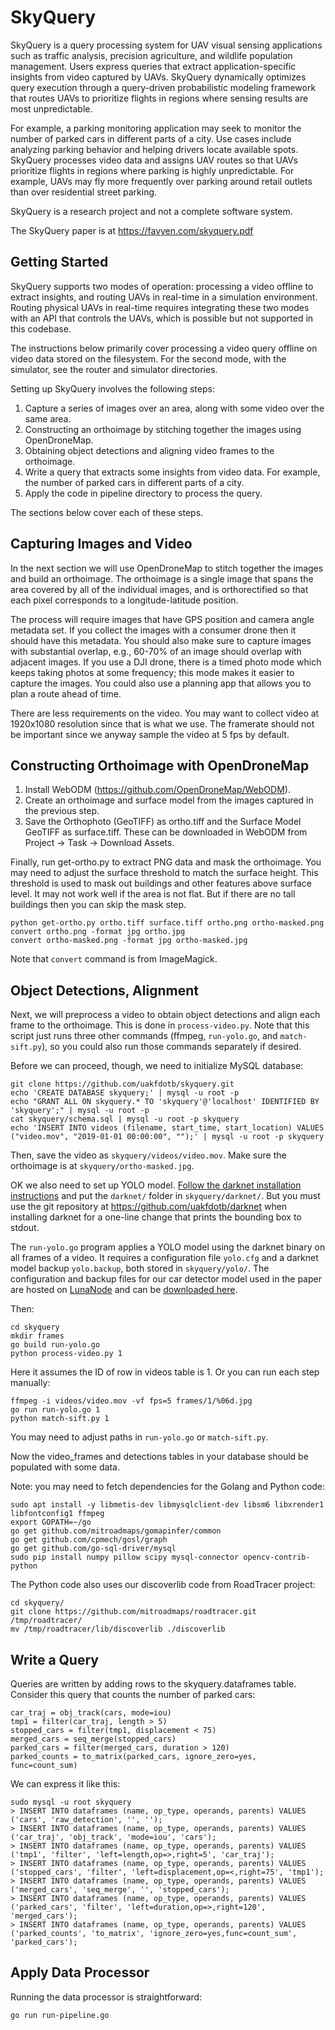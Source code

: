 SkyQuery
========

SkyQuery is a query processing system for UAV visual sensing applications such
as traffic analysis, precision agriculture, and wildlife population management.
Users express queries that extract application-specific insights from video
captured by UAVs. SkyQuery dynamically optimizes query execution through a
query-driven probabilistic modeling framework that routes UAVs to prioritize
flights in regions where sensing results are most unpredictable.

For example, a parking monitoring application may seek to monitor the number of
parked cars in different parts of a city. Use cases include analyzing parking
behavior and helping drivers locate available spots. SkyQuery processes video
data and assigns UAV routes so that UAVs prioritize flights in regions where
parking is highly unpredictable. For example, UAVs may fly more frequently over
parking around retail outlets than over residential street parking.

SkyQuery is a research project and not a complete software system.

The SkyQuery paper is at https://favyen.com/skyquery.pdf


Getting Started
---------------

SkyQuery supports two modes of operation: processing a video offline to extract
insights, and routing UAVs in real-time in a simulation environment. Routing
physical UAVs in real-time requires integrating these two modes with an API
that controls the UAVs, which is possible but not supported in this codebase.

The instructions below primarily cover processing a video query offline on
video data stored on the filesystem. For the second mode, with the simulator,
see the router and simulator directories.

Setting up SkyQuery involves the following steps:

1. Capture a series of images over an area, along with some video over the same area.
2. Constructing an orthoimage by stitching together the images using OpenDroneMap.
3. Obtaining object detections and aligning video frames to the orthoimage.
4. Write a query that extracts some insights from video data. For example, the
number of parked cars in different parts of a city.
5. Apply the code in pipeline directory to process the query.

The sections below cover each of these steps.


Capturing Images and Video
--------------------------

In the next section we will use OpenDroneMap to stitch together the images and
build an orthoimage. The orthoimage is a single image that spans the area
covered by all of the individual images, and is orthorectified so that each
pixel corresponds to a longitude-latitude position.

The process will require images that have GPS position and camera angle
metadata set. If you collect the images with a consumer drone then it should
have this metadata. You should also make sure to capture images with
substantial overlap, e.g., 60-70% of an image should overlap with adjacent
images. If you use a DJI drone, there is a timed photo mode which keeps taking
photos at some frequency; this mode makes it easier to capture the images. You
could also use a planning app that allows you to plan a route ahead of time.

There are less requirements on the video. You may want to collect video at
1920x1080 resolution since that is what we use. The framerate should not be
important since we anyway sample the video at 5 fps by default.


Constructing Orthoimage with OpenDroneMap
-----------------------------------------

1. Install WebODM (https://github.com/OpenDroneMap/WebODM).
2. Create an orthoimage and surface model from the images captured in the previous step.
3. Save the Orthophoto (GeoTIFF) as ortho.tiff and the Surface Model GeoTIFF as surface.tiff.
These can be downloaded in WebODM from Project -> Task -> Download Assets.

Finally, run get-ortho.py to extract PNG data and mask the orthoimage. You may
need to adjust the surface threshold to match the surface height. This
threshold is used to mask out buildings and other features above surface level.
It may not work well if the area is not flat. But if there are no tall
buildings then you can skip the mask step.

	python get-ortho.py ortho.tiff surface.tiff ortho.png ortho-masked.png
	convert ortho.png -format jpg ortho.jpg
	convert ortho-masked.png -format jpg ortho-masked.jpg

Note that `convert` command is from ImageMagick.


Object Detections, Alignment
----------------------------

Next, we will preprocess a video to obtain object detections and align each
frame to the orthoimage. This is done in `process-video.py`. Note that this
script just runs three other commands (ffmpeg, `run-yolo.go`, and
`match-sift.py`), so you could also run those commands separately if desired.

Before we can proceed, though, we need to initialize MySQL database:

	git clone https://github.com/uakfdotb/skyquery.git
	echo 'CREATE DATABASE skyquery;' | mysql -u root -p
	echo "GRANT ALL ON skyquery.* TO 'skyquery'@'localhost' IDENTIFIED BY 'skyquery';" | mysql -u root -p
	cat skyquery/schema.sql | mysql -u root -p skyquery
	echo 'INSERT INTO videos (filename, start_time, start_location) VALUES ("video.mov", "2019-01-01 00:00:00", "");' | mysql -u root -p skyquery

Then, save the video as `skyquery/videos/video.mov`. Make sure the orthoimage is at
`skyquery/ortho-masked.jpg`.

OK we also need to set up YOLO model.
[Follow the darknet installation instructions](https://pjreddie.com/darknet/install/)
and put the `darknet/` folder in `skyquery/darknet/`. But you must use the git
repository at https://github.com/uakfdotb/darknet when installing darknet for a
one-line change that prints the bounding box to stdout.

The `run-yolo.go` program applies a YOLO model using the darknet binary on all
frames of a video. It requires a configuration file `yolo.cfg` and a darknet
model backup `yolo.backup`, both stored in `skyquery/yolo/`. The configuration
and backup files for our car detector model used in the paper are hosted on
[LunaNode](https://www.lunanode.com) and can be [downloaded here](http://lunanode-skyquery.lndyn.com/yolo.zip).

Then:

	cd skyquery
	mkdir frames
	go build run-yolo.go
	python process-video.py 1

Here it assumes the ID of row in videos table is 1. Or you can run each step manually:

	ffmpeg -i videos/video.mov -vf fps=5 frames/1/%06d.jpg
	go run run-yolo.go 1
	python match-sift.py 1

You may need to adjust paths in `run-yolo.go` or `match-sift.py`.

Now the video_frames and detections tables in your database should be
populated with some data.

Note: you may need to fetch dependencies for the Golang and Python code:

	sudo apt install -y libmetis-dev libmysqlclient-dev libsm6 libxrender1 libfontconfig1 ffmpeg
	export GOPATH=~/go
	go get github.com/mitroadmaps/gomapinfer/common
	go get github.com/cpmech/gosl/graph
	go get github.com/go-sql-driver/mysql
	sudo pip install numpy pillow scipy mysql-connector opencv-contrib-python

The Python code also uses our discoverlib code from RoadTracer project:

	cd skyquery/
	git clone https://github.com/mitroadmaps/roadtracer.git /tmp/roadtracer/
	mv /tmp/roadtracer/lib/discoverlib ./discoverlib


Write a Query
-------------

Queries are written by adding rows to the skyquery.dataframes table.
Consider this query that counts the number of parked cars:

	car_traj = obj_track(cars, mode=iou)
	tmp1 = filter(car_traj, length > 5)
	stopped_cars = filter(tmp1, displacement < 75)
	merged_cars = seq_merge(stopped_cars)
	parked_cars = filter(merged_cars, duration > 120)
	parked_counts = to_matrix(parked_cars, ignore_zero=yes, func=count_sum)

We can express it like this:

	sudo mysql -u root skyquery
	> INSERT INTO dataframes (name, op_type, operands, parents) VALUES ('cars', 'raw_detection', '', '');
	> INSERT INTO dataframes (name, op_type, operands, parents) VALUES ('car_traj', 'obj_track', 'mode=iou', 'cars');
	> INSERT INTO dataframes (name, op_type, operands, parents) VALUES ('tmp1', 'filter', 'left=length,op=>,right=5', 'car_traj');
	> INSERT INTO dataframes (name, op_type, operands, parents) VALUES ('stopped_cars', 'filter', 'left=displacement,op=<,right=75', 'tmp1');
	> INSERT INTO dataframes (name, op_type, operands, parents) VALUES ('merged_cars', 'seq_merge', '', 'stopped_cars');
	> INSERT INTO dataframes (name, op_type, operands, parents) VALUES ('parked_cars', 'filter', 'left=duration,op=>,right=120', 'merged_cars');
	> INSERT INTO dataframes (name, op_type, operands, parents) VALUES ('parked_counts', 'to_matrix', 'ignore_zero=yes,func=count_sum', 'parked_cars');


Apply Data Processor
--------------------

Running the data processor is straightforward:

	go run run-pipeline.go

